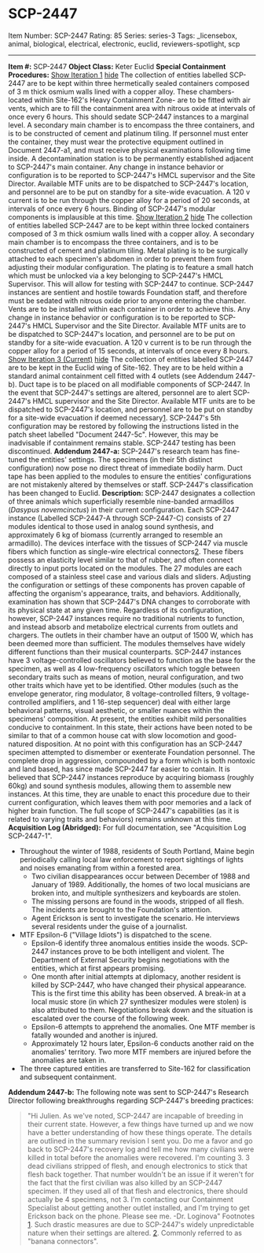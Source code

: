 # SCP-2447
Item Number: SCP-2447
Rating: 85
Series: series-3
Tags: _licensebox, animal, biological, electrical, electronic, euclid, reviewers-spotlight, scp

---

**Item #:** SCP-2447
**Object Class:** Keter Euclid
**Special Containment Procedures:**
[Show Iteration 1](javascript:;)
[hide](javascript:;)
The collection of entities labelled SCP-2447 are to be kept within three hermetically sealed containers composed of 3 m thick osmium walls lined with a copper alloy. These chambers- located within Site-162's Heavy Containment Zone- are to be fitted with air vents, which are to fill the containment area with nitrous oxide at intervals of once every 6 hours. This should sedate SCP-2447 instances to a marginal level. A secondary main chamber is to encompass the three containers, and is to be constructed of cement and platinum tiling.
If personnel must enter the container, they must wear the protective equipment outlined in Document 2447-a1, and must receive physical examinations following time inside. A decontamination station is to be permanently established adjacent to SCP-2447's main container.
Any change in instance behavior or configuration is to be reported to SCP-2447's HMCL supervisor and the Site Director. Available MTF units are to be dispatched to SCP-2447's location, and personnel are to be put on standby for a site-wide evacuation.
A 120 v current is to be run through the copper alloy for a period of 20 seconds, at intervals of once every 6 hours. Binding of SCP-2447's modular components is implausible at this time.
[Show Iteration 2](javascript:;)
[hide](javascript:;)
The collection of entities labelled SCP-2447 are to be kept within three locked containers composed of 3 m thick osmium walls lined with a copper alloy. A secondary main chamber is to encompass the three containers, and is to be constructed of cement and platinum tiling. Metal plating is to be surgically attached to each specimen's abdomen in order to prevent them from adjusting their modular configuration. The plating is to feature a small hatch which must be unlocked via a key belonging to SCP-2447's HMCL Supervisor. This will allow for testing with SCP-2447 to continue.
SCP-2447 instances are sentient and hostile towards Foundation staff, and therefore must be sedated with nitrous oxide prior to anyone entering the chamber. Vents are to be installed within each container in order to achieve this.
Any change in instance behavior or configuration is to be reported to SCP-2447's HMCL Supervisor and the Site Director. Available MTF units are to be dispatched to SCP-2447's location, and personnel are to be put on standby for a site-wide evacuation.
A 120 v current is to be run through the copper alloy for a period of 15 seconds, at intervals of once every 8 hours.
[Show Iteration 3 (Current)](javascript:;)
[hide](javascript:;)
The collection of entities labelled SCP-2447 are to be kept in the Euclid wing of Site-162. They are to be held within a standard animal containment cell fitted with 4 outlets (see Addendum 2447-b). Duct tape is to be placed on all modifiable components of SCP-2447.
In the event that SCP-2447's settings are altered, personnel are to alert SCP-2447's HMCL supervisor and the Site Director. Available MTF units are to be dispatched to SCP-2447's location, and personnel are to be put on standby for a site-wide evacuation if deemed necessary[1](javascript:;). SCP-2447's 5th configuration may be restored by following the instructions listed in the patch sheet labelled "Document 2447-5c". However, this may be inadvisable if containment remains stable.
SCP-2447 testing has been discontinued.
**Addendum 2447-a:** SCP-2447's research team has fine-tuned the entities' settings. The specimens (in their 5th distinct configuration) now pose no direct threat of immediate bodily harm. Duct tape has been applied to the modules to ensure the entities' configurations are not mistakenly altered by themselves or staff. SCP-2447's classification has been changed to Euclid.
**Description:** SCP-2447 designates a collection of three animals which superficially resemble nine-banded armadillos (_Dasypus novemcinctus_) in their current configuration. Each SCP-2447 instance (Labelled SCP-2447-A through SCP-2447-C) consists of 27 modules identical to those used in analog sound synthesis, and approximately 6 kg of biomass (currently arranged to resemble an armadillo). The devices interface with the tissues of SCP-2447 via muscle fibers which function as single-wire electrical connectors[2](javascript:;). These fibers possess an elasticity level similar to that of rubber, and often connect directly to input ports located on the modules.
The 27 modules are each composed of a stainless steel case and various dials and sliders. Adjusting the configuration or settings of these components has proven capable of affecting the organism's appearance, traits, and behaviors. Additionally, examination has shown that SCP-2447's DNA changes to corroborate with its physical state at any given time. Regardless of its configuration, however, SCP-2447 instances require no traditional nutrients to function, and instead absorb and metabolize electrical currents from outlets and chargers. The outlets in their chamber have an output of 1500 W, which has been deemed more than sufficient.
The modules themselves have widely different functions than their musical counterparts. SCP-2447 instances have 3 voltage-controlled oscillators believed to function as the base for the specimen, as well as 4 low-frequency oscillators which toggle between secondary traits such as means of motion, neural configuration, and two other traits which have yet to be identified. Other modules (such as the envelope generator, ring modulator, 8 voltage-controlled filters, 9 voltage-controlled amplifiers, and 1 16-step sequencer) deal with either large behavioral patterns, visual aesthetic, or smaller nuances within the specimens' composition.
At present, the entities exhibit mild personalities conducive to containment. In this state, their actions have been noted to be similar to that of a common house cat with slow locomotion and good-natured disposition. At no point with this configuration has an SCP-2447 specimen attempted to dismember or exenterate Foundation personnel. The complete drop in aggression, compounded by a form which is both nontoxic and land based, has since made SCP-2447 far easier to contain. It is believed that SCP-2447 instances reproduce by acquiring biomass (roughly 60kg) and sound synthesis modules, allowing them to assemble new instances. At this time, they are unable to enact this procedure due to their current configuration, which leaves them with poor memories and a lack of higher brain function.
The full scope of SCP-2447's capabilities (as it is related to varying traits and behaviors) remains unknown at this time.
**Acquisition Log (Abridged):** For full documentation, see "Acquisition Log SCP-2447-1".
  * Throughout the winter of 1988, residents of South Portland, Maine begin periodically calling local law enforcement to report sightings of lights and noises emanating from within a forested area. 
    * Two civilian disappearances occur between December of 1988 and January of 1989. Additionally, the homes of two local musicians are broken into, and multiple synthesizers and keyboards are stolen.
    * The missing persons are found in the woods, stripped of all flesh. The incidents are brought to the Foundation's attention.
    * Agent Erickson is sent to investigate the scenario. He interviews several residents under the guise of a journalist.
  * MTF Epsilon-6 ("Village Idiots") is dispatched to the scene. 
    * Epsilon-6 identify three anomalous entities inside the woods. SCP-2447 instances prove to be both intelligent and violent. The Department of External Security begins negotiations with the entities, which at first appears promising.
    * One month after initial attempts at diplomacy, another resident is killed by SCP-2447, who have changed their physical appearance. This is the first time this ability has been observed. A break-in at a local music store (in which 27 synthesizer modules were stolen) is also attributed to them. Negotiations break down and the situation is escalated over the course of the following week.
    * Epsilon-6 attempts to apprehend the anomalies. One MTF member is fatally wounded and another is injured.
    * Approximately 12 hours later, Epsilon-6 conducts another raid on the anomalies' territory. Two more MTF members are injured before the anomalies are taken in.
  * The three captured entities are transferred to Site-162 for classification and subsequent containment.

**Addendum 2447-b:** The following note was sent to SCP-2447's Research Director following breakthroughs regarding SCP-2447's breeding practices:
> "Hi Julien. As we've noted, SCP-2447 are incapable of breeding in their current state. However, a few things have turned up and we now have a better understanding of how these things operate. The details are outlined in the summary revision I sent you. Do me a favor and go back to SCP-2447's recovery log and tell me how many civilians were killed in total before the anomalies were recovered. I'm counting 3. 3 dead civilians stripped of flesh, and enough electronics to stick that flesh back together. That number wouldn't be an issue if it weren't for the fact that the first civilian was also killed by an SCP-2447 specimen. If they used all of that flesh and electronics, there should actually be 4 specimens, not 3.
> I'm contacting our Containment Specialist about getting another outlet installed, and I'm trying to get Erickson back on the phone. Please see me.
> -Dr. Loginova"
Footnotes
[1](javascript:;). Such drastic measures are due to SCP-2447's widely unpredictable nature when their settings are altered.
[2](javascript:;). Commonly referred to as "banana connectors".